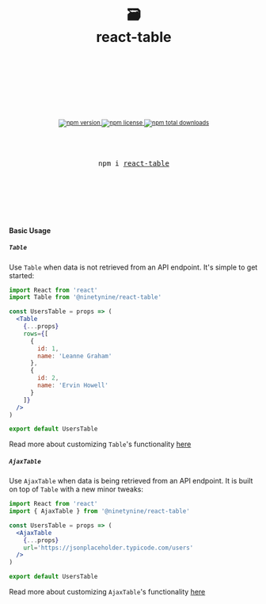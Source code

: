 <div align="center">
  <h1>
    <br/>
    <br/>
    🗃
    <br />
    react-table
    <br />
    <br />
    <br />
    <br />
  </h1>
  <sup>
    <br />
    <br />
    <a href="https://www.npmjs.com/package/react-table" target="_blank">
      <img src="https://badgen.net/npm/v/@ninetynine/react-table" alt="npm version" />
    </a>
    <a href="https://github.com/ninetynine/react-table/blob/master/LICENSE" target="_blank">
      <img src="https://badgen.net/npm/license/@ninetynine/react-table" alt="npm license">
    </a>
    <a href="https://www.npmjs.com/package/react-table" target="_blank">
      <img src="https://badgen.net/npm/dt/@ninetynine/react-table" alt="npm total downloads">
    </a>
  </sup>
  <br />
  <br />
  <br />
  <br />
  <pre>npm i <a href="https://www.npmjs.com/package/react-table" target="_blank">react-table</a></pre>
  <br />
  <br />
  <br />
  <br />
  <br />
</div>

#### Basic Usage

##### `Table`

Use `Table` when data is not retrieved from an API endpoint. It's simple to get started:

```jsx
import React from 'react'
import Table from '@ninetynine/react-table'

const UsersTable = props => (
  <Table
    {...props}
    rows={[
      {
        id: 1,
        name: 'Leanne Graham'
      },
      {
        id: 2,
        name: 'Ervin Howell'
      }
    ]}
  />
)

export default UsersTable
```

Read more about customizing `Table`'s functionality [here](./docs/table.md)

##### `AjaxTable`

Use `AjaxTable` when data is being retrieved from an API endpoint. It is built on top of `Table` with a new minor tweaks:

```jsx
import React from 'react'
import { AjaxTable } from '@ninetynine/react-table'

const UsersTable = props => (
  <AjaxTable
    {...props}
    url='https://jsonplaceholder.typicode.com/users'
  />
)

export default UsersTable
```

Read more about customizing `AjaxTable`'s functionality [here](./docs/table.md)
